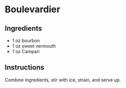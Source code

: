 # Boulevardier 

## Ingredients

* 1 oz bourbon
* 1 oz sweet vermouth
* 1 oz Campari

## Instructions

Combine ingredients, stir with ice, strain, and serve up. 

